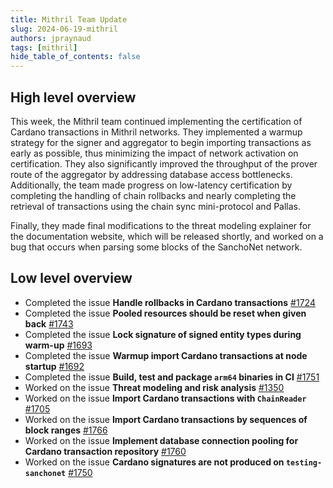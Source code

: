```yaml
---
title: Mithril Team Update
slug: 2024-06-19-mithril
authors: jpraynaud
tags: [mithril]
hide_table_of_contents: false
---
```


## High level overview

This week, the Mithril team continued implementing the certification of Cardano transactions in Mithril networks. They implemented a warmup strategy for the signer and aggregator to begin importing transactions as early as possible, thus minimizing the impact of network activation on certification. They also significantly improved the throughput of the prover route of the aggregator by addressing database access bottlenecks. Additionally, the team made progress on low-latency certification by completing the handling of chain rollbacks and nearly completing the retrieval of transactions using the chain sync mini-protocol and Pallas.

Finally, they made final modifications to the threat modeling explainer for the documentation website, which will be released shortly, and worked on a bug that occurs when parsing some blocks of the SanchoNet network.

## Low level overview
- Completed the issue **Handle rollbacks in Cardano transactions** [#1724](https://github.com/input-output-hk/mithril/issues/1724)
- Completed the issue **Pooled resources should be reset when given back** [#1743](https://github.com/input-output-hk/mithril/issues/1743)
- Completed the issue **Lock signature of signed entity types during warm-up** [#1693](https://github.com/input-output-hk/mithril/issues/1693)
- Completed the issue **Warmup import Cardano transactions at node startup** [#1692](https://github.com/input-output-hk/mithril/issues/1692)
- Completed the issue **Build, test and package `arm64` binaries in CI** [#1751](https://github.com/input-output-hk/mithril/issues/1751)
- Worked on the issue **Threat modeling and risk analysis** [#1350](https://github.com/input-output-hk/mithril/issues/1350)
- Worked on the issue **Import Cardano transactions with `ChainReader`** [#1705](https://github.com/input-output-hk/mithril/issues/1705)
- Worked on the issue **Import Cardano transactions by sequences of block ranges** [#1766](https://github.com/input-output-hk/mithril/issues/1766)
- Worked on the issue **Implement database connection pooling for Cardano transaction repository** [#1760](https://github.com/input-output-hk/mithril/issues/1760)
- Worked on the issue **Cardano signatures are not produced on `testing-sanchonet`** [#1750](https://github.com/input-output-hk/mithril/issues/1750)

